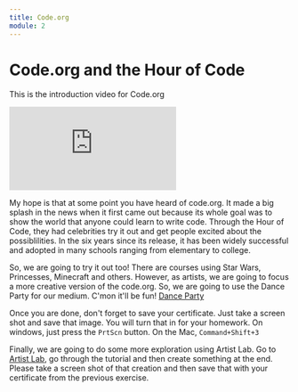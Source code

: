```yaml
---
title: Code.org
module: 2
---
```


# Code.org and the Hour of Code

This is the introduction video for Code.org

<div class="embed-responsive embed-responsive-16by9"><iframe class="embed-responsive-item" src="https://www.youtube.com/embed/bQilo5ecSX4" frameborder="0" allowfullscreen></iframe></div>

My hope is that at some point you have heard of code.org.  It made a big splash in the news when it first came out because its whole goal was to show the world that anyone could learn to write code.  Through the Hour of Code, they had celebrities try it out and get people excited about the possiblilities.  In the six years since its release, it has been widely successful and adopted in many schools ranging from elementary to college.

So, we are going to try it out too!  There are courses using Star Wars, Princesses, Minecraft and others.  However, as artists, we are going to focus a more creative version of the code.org. So, we are going to use the Dance Party for our medium.  C'mon it'll be fun!  [Dance Party](https://studio.code.org/s/dance/stage/1/puzzle/1)



Once you are done, don't forget to save your certificate.  Just take a screen shot and save that image. You will turn that in for your homework. On windows, just press the `PrtScn` button.  On the Mac,  `Command+Shift+3`

Finally, we are going to do some more exploration using Artist Lab.  Go to [Artist Lab](https://studio.code.org/s/artist/stage/1/puzzle/1), go through the tutorial and then create something at the end. Please take a screen shot of that creation and then save that with your certificate from the previous exercise.